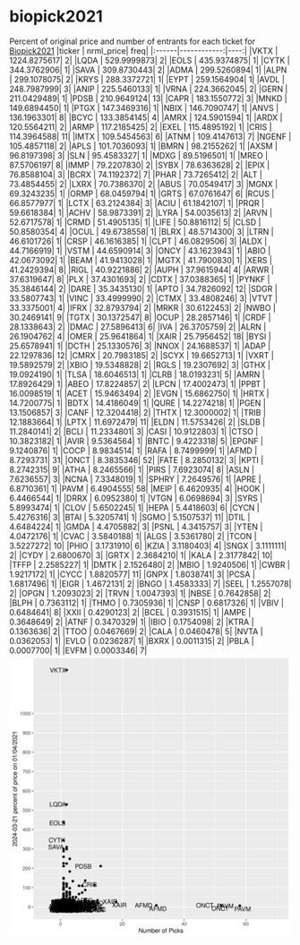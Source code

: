 # biopick2021
Percent of original price and number of entrants for each ticket for [Biopick2021](https://twitter.com/hashtag/Biopick2021)
|ticker |   nrml_price| freq|
|:------|------------:|----:|
|VKTX   | 1224.8275617|    2|
|LQDA   |  529.9999873|    2|
|EOLS   |  435.9374875|    1|
|CYTK   |  344.3762906|    1|
|SAVA   |  309.8730443|    2|
|ADMA   |  299.5260894|    1|
|ALPN   |  299.1078075|    2|
|KRYS   |  288.3372721|    1|
|EYPT   |  259.1564904|    1|
|AVDL   |  248.7987999|    3|
|ANIP   |  225.5460133|    1|
|VRNA   |  224.3662045|    2|
|GERN   |  211.0429489|    1|
|PDSB   |  210.9649124|   13|
|CAPR   |  183.1550772|    3|
|MNKD   |  149.6894450|    1|
|PTGX   |  147.3469316|    1|
|NBIX   |  146.7090747|    1|
|ANVS   |  136.1963301|    8|
|BCYC   |  133.3854145|    4|
|AMRX   |  124.5901594|    1|
|ARDX   |  120.5564211|    2|
|ARMP   |  117.2185425|    2|
|EXEL   |  115.4895192|    1|
|CRIS   |  114.3964588|   11|
|IMTX   |  109.5454563|    6|
|ATNM   |  109.4147613|    7|
|NGENF  |  105.4857118|    2|
|APLS   |  101.7036093|    1|
|BMRN   |   98.2155262|    1|
|AXSM   |   96.8197398|    3|
|SLN    |   95.4583327|    1|
|MDXG   |   89.5196501|    1|
|MREO   |   87.5706197|    8|
|IMMP   |   79.2207830|    2|
|SYBX   |   78.6363628|    2|
|EPIX   |   76.8588104|    3|
|BCRX   |   74.1192372|    7|
|PHAR   |   73.7265412|    2|
|ALT    |   73.4854455|    2|
|LXRX   |   70.7386370|    2|
|ABUS   |   70.0549417|    3|
|MGNX   |   69.3243235|    1|
|ORMP   |   68.0459794|    1|
|GRTS   |   67.0761647|    6|
|RCUS   |   66.8577977|    1|
|LCTX   |   63.2124384|    3|
|ACIU   |   61.1842107|    1|
|PRQR   |   59.6618384|    1|
|ACHV   |   58.9873391|    2|
|LYRA   |   54.0035613|    2|
|ARVN   |   52.6717578|    1|
|CRMD   |   51.4905135|    1|
|LIFE   |   50.8816112|    5|
|CLSD   |   50.8580354|    4|
|OCUL   |   49.6738558|    1|
|BLRX   |   48.5714300|    3|
|LTRN   |   46.6101726|    1|
|CRSP   |   46.1616385|    1|
|CLPT   |   46.0829506|    3|
|ALDX   |   44.7166919|    1|
|VSTM   |   44.6590914|    3|
|ONCY   |   43.1623943|    1|
|ABIO   |   42.0673092|    1|
|BEAM   |   41.9413028|    1|
|MGTX   |   41.7900830|    1|
|XERS   |   41.2429394|    8|
|RIGL   |   40.9221886|    2|
|AUPH   |   37.9615944|    4|
|ARWR   |   37.6319647|    8|
|PLX    |   37.4301693|    2|
|CDTX   |   37.0388365|    1|
|PYNKF  |   35.3846144|    2|
|DARE   |   35.3435130|    1|
|APTO   |   34.7826092|   12|
|SDGR   |   33.5807743|    1|
|VINC   |   33.4999990|    2|
|CTMX   |   33.4808246|    3|
|VTVT   |   33.3375001|    4|
|IFRX   |   32.8793794|    2|
|MRKR   |   30.6122453|    2|
|NWBO   |   30.2469141|    9|
|TGTX   |   30.1372547|    8|
|OCUP   |   28.2857146|    1|
|CRDF   |   28.1338643|    2|
|DMAC   |   27.5896413|    6|
|IVA    |   26.3705759|    2|
|ALRN   |   26.1904762|    4|
|OMER   |   25.9641864|    1|
|XAIR   |   25.7956452|   18|
|BYSI   |   25.6578941|    1|
|DCTH   |   25.1330576|    3|
|NNOX   |   24.1688537|    1|
|ADAP   |   22.1297836|   12|
|CMRX   |   20.7983185|    2|
|SCYX   |   19.6652713|    1|
|VXRT   |   19.5892579|    2|
|XBIO   |   19.5348828|    2|
|RGLS   |   19.2307692|    3|
|GTHX   |   19.0924190|    1|
|TLSA   |   18.6046513|    1|
|CLRB   |   18.0193231|    5|
|AMRN   |   17.8926429|    1|
|ABEO   |   17.8224857|    2|
|LPCN   |   17.4002473|    1|
|PPBT   |   16.0098519|    1|
|ACET   |   15.9463494|    2|
|EVGN   |   15.6862750|    1|
|HRTX   |   14.7200775|    1|
|BDTX   |   14.4186049|    1|
|QURE   |   14.2274218|    1|
|PGEN   |   13.1506857|    3|
|CANF   |   12.3204418|    2|
|THTX   |   12.3000002|    1|
|TRIB   |   12.1883664|    1|
|LPTX   |   11.6972479|   11|
|ELDN   |   11.5753426|    2|
|SLDB   |   11.2840141|    2|
|BCLI   |   11.2334801|    3|
|CASI   |   10.9122803|    1|
|CTSO   |   10.3823182|    1|
|AVIR   |    9.5364564|    1|
|BNTC   |    9.4223318|    5|
|EPGNF  |    9.1240876|    1|
|COCP   |    8.9834514|    1|
|RAFA   |    8.7499999|    1|
|AFMD   |    8.7293731|   31|
|ONCT   |    8.3835346|   52|
|FATE   |    8.2850132|    3|
|KPTI   |    8.2742315|    9|
|ATHA   |    8.2465566|    1|
|PIRS   |    7.6923074|    8|
|ASLN   |    7.6236557|    3|
|NCNA   |    7.3348019|    1|
|SPHRY  |    7.2649576|    1|
|APRE   |    6.8710361|    1|
|PAVM   |    6.4904555|   58|
|MEIP   |    6.4620935|    4|
|HOOK   |    6.4466544|    1|
|DRRX   |    6.0952380|    1|
|VTGN   |    6.0698694|    3|
|SYRS   |    5.8993474|    1|
|CLOV   |    5.6502245|    1|
|HEPA   |    5.4418603|    6|
|CYCN   |    5.4276316|    3|
|BTAI   |    5.3205741|    1|
|SGMO   |    5.1507537|   11|
|DTIL   |    4.6484224|    1|
|GMDA   |    4.4705882|    3|
|PSNL   |    4.3415757|    3|
|YTEN   |    4.0472176|    1|
|CVAC   |    3.5840188|    1|
|ALGS   |    3.5361780|    2|
|TCON   |    3.5227272|   10|
|PHIO   |    3.1731910|    6|
|KZIA   |    3.1180403|    4|
|SNGX   |    3.1111111|    2|
|CYDY   |    2.6800670|    3|
|GRTX   |    2.3684210|    1|
|KALA   |    2.3177842|   10|
|TFFP   |    2.2585227|    1|
|DMTK   |    2.1526480|    2|
|MBIO   |    1.9240506|    1|
|CWBR   |    1.9217172|    1|
|CYCC   |    1.8820577|   11|
|GNPX   |    1.8038741|    3|
|PCSA   |    1.6817496|    1|
|EIGR   |    1.4672131|    2|
|BNGO   |    1.4583333|    7|
|SEEL   |    1.2557078|    2|
|OPGN   |    1.2093023|    2|
|TRVN   |    1.0047393|    1|
|NBSE   |    0.7642858|    2|
|BLPH   |    0.7363112|    1|
|THMO   |    0.7305936|    1|
|CNSP   |    0.6817326|    1|
|VBIV   |    0.6484641|    8|
|XXII   |    0.4290123|    2|
|BCEL   |    0.3931515|    1|
|AMPE   |    0.3648649|    2|
|ATNF   |    0.3470329|    1|
|IBIO   |    0.1754098|    2|
|KTRA   |    0.1363636|    2|
|TTOO   |    0.0467669|    2|
|CALA   |    0.0460478|    5|
|NVTA   |    0.0362053|    1|
|EVLO   |    0.0236287|    1|
|BXRX   |    0.0011315|    2|
|PBLA   |    0.0007700|    1|
|EVFM   |    0.0003346|    7|
![retvspicks](biopicks.png?raw=true)
